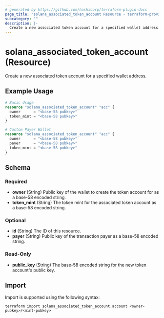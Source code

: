 ```yaml
---
# generated by https://github.com/hashicorp/terraform-plugin-docs
page_title: "solana_associated_token_account Resource - terraform-provider-solana"
subcategory: ""
description: |-
  Create a new associated token account for a specified wallet address.
---
```


# solana_associated_token_account (Resource)

Create a new associated token account for a specified wallet address.

## Example Usage

```terraform
# Basic Usage
resource "solana_associated_token_account" "acc" {
  owner      = "<base-58 pubkey>"
  token_mint = "<base-58 pubkey>"
}

# Custom Payer Wallet
resource "solana_associated_token_account" "acc" {
  owner      = "<base-58 pubkey>"
  payer      = "<base-58 pubkey>"
  token_mint = "<base-58 pubkey>"
}
```

<!-- schema generated by tfplugindocs -->
## Schema

### Required

- **owner** (String) Public key of the wallet to create the token account for as a base-58 encoded string.
- **token_mint** (String) The token mint for the associated token account as a base-58 encoded string.

### Optional

- **id** (String) The ID of this resource.
- **payer** (String) Public key of the transaction payer as a base-58 encoded string.

### Read-Only

- **public_key** (String) The base-58 encoded string for the new token account's public key.

## Import

Import is supported using the following syntax:

```shell
terraform import solana_associated_token_account.account <owner-pubkey>/<mint-pubkey>
```

